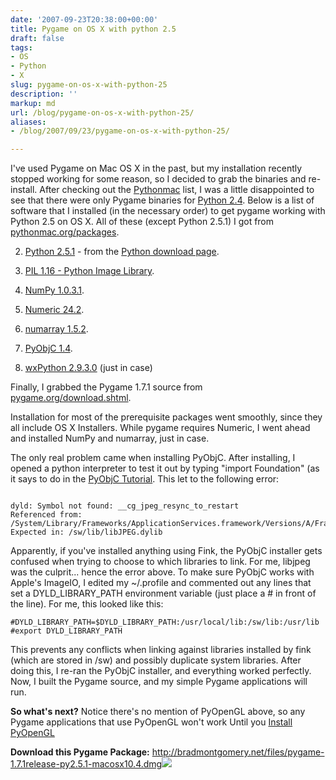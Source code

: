 ```yaml
---
date: '2007-09-23T20:38:00+00:00'
title: Pygame on OS X with python 2.5
draft: false
tags:
- OS
- Python
- X
slug: pygame-on-os-x-with-python-25
description: ''
markup: md
url: /blog/pygame-on-os-x-with-python-25/
aliases:
- /blog/2007/09/23/pygame-on-os-x-with-python-25/

---
```


I've used Pygame on Mac OS X in the past, but my installation recently stopped working for some reason, so I decided to grab the binaries and re-install. After checking out the [Pythonmac](http://pythonmac.org/packages/) list, I was a little disappointed to see that there were only Pygame binaries for [Python 2.4](http://pythonmac.org/packages/py24-fat/index.html). Below is a list of software that I installed (in the necessary order) to get pygame working with Python 2.5 on OS X. All of these (except Python 2.5.1) I got from [pythonmac.org/packages](http://pythonmac.org/packages/py25-fat/index.html).  
  
2. [Python 2.5.1](http://www.python.org/ftp/python/2.5.1/python-2.5.1-macosx.dmg) - from the [Python download page](http://www.python.org/download/).
  
4. [PIL 1.16 - Python Image Library](http://pythonmac.org/packages/py25-fat/dmg/PIL-1.1.6-py2.5-macosx10.4-2007-05-18.dmg).
  
6. [NumPy 1.0.3.1](http://pythonmac.org/packages/py25-fat/dmg/numpy-1.0.3.1-py2.5-macosx10.4-2007-08-27.dmg).
  
8. [Numeric 24.2](http://pythonmac.org/packages/py25-fat/dmg/Numeric-24.2-py2.5-macosx10.4.dmg).
  
10. [numarray 1.5.2](http://pythonmac.org/packages/py25-fat/dmg/numarray-1.5.2-py2.5-macosx10.4-2007-01-30.dmg).
  
12. [PyObjC 1.4](http://pythonmac.org/packages/py25-fat/mpkg/pyobjc-1.4-py2.5-macosx10.4.mpkg.zip).
  
14. [wxPython 2.9.3.0](http://pythonmac.org/packages/py25-fat/dmg/wxPython2.8-osx-unicode-2.8.3.0-universal10.4-py2.5.dmg) (just in case)

  
  
Finally, I grabbed the Pygame 1.7.1 source from [pygame.org/download.shtml](http://pygame.org/download.shtml).  
   
Installation for most of the prerequisite packages went smoothly, since they all include OS X Installers. While pygame requires Numeric, I went ahead and installed NumPy and numarray, just in case.  
  
The only real problem came when installing PyObjC. After installing, I opened a python interpreter to test it out by typing "import Foundation" (as it says to do in the [PyObjC Tutorial](http://pyobjc.sourceforge.net/doc/tutorial.php). This let to the following error:
```
  
dyld: Symbol not found: __cg_jpeg_resync_to_restart  
Referenced from: /System/Library/Frameworks/ApplicationServices.framework/Versions/A/Frameworks/ImageIO.framework/Versions/A/ImageIO  
Expected in: /sw/lib/libJPEG.dylib
```
  
  
Apparently, if you've installed anything using Fink, the PyObjC installer gets confused when trying to choose to which libraries to link. For me, libjpeg was the culprit... hence the error above. To make sure PyObjC works with Apple's ImageIO, I edited my ~/.profile and commented out any lines that set a DYLD\_LIBRARY\_PATH environment variable (just place a # in front of the line). For me, this looked like this:  

```
#DYLD_LIBRARY_PATH=$DYLD_LIBRARY_PATH:/usr/local/lib:/sw/lib:/usr/lib  
#export DYLD_LIBRARY_PATH
```
  
This prevents any conflicts when linking against libraries installed by fink (which are stored in /sw) and possibly duplicate system libraries. After doing this, I re-ran the PyObjC installer, and everything worked perfectly. Now, I built the Pygame source, and my simple Pygame applications will run.   
  
**So what's next?** Notice there's no mention of PyOpenGL above, so any Pygame applications that use PyOpenGL won't work Until you [Install PyOpenGL](http://bradmontgomery.blogspot.com/2007/10/pyopengl-on-os-x.html)  
  
**Download this Pygame Package:** <http://bradmontgomery.net/files/pygame-1.7.1release-py2.5.1-macosx10.4.dmg>![](https://blogger.googleusercontent.com/tracker/4123748873183487963-543717478932761428?l=bradmontgomery.blogspot.com)